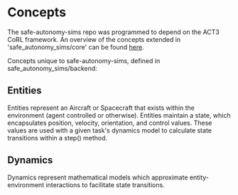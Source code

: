 # Concepts

The safe-autonomy-sims repo was programmed to depend on the ACT3 CoRL
framework. An overview of the concepts extended in 'safe_autonomy_sims/core' can be
found [here]({{corl_docs_url}}/concepts/).

Concepts unique to safe-autonomy-sims, defined in safe_autonomy_sims/backend:

## Entities

Entities represent an Aircraft or Spacecraft that exists
within the environment (agent controlled or otherwise). Entities
maintain a state, which encapsulates position, velocity,
orientation, and control values. These values are used
with a given task's dynamics model to calculate state transitions
within a step() method.

## Dynamics

Dynamics represent mathematical models which approximate entity-environment
interactions to facilitate state transitions.  
